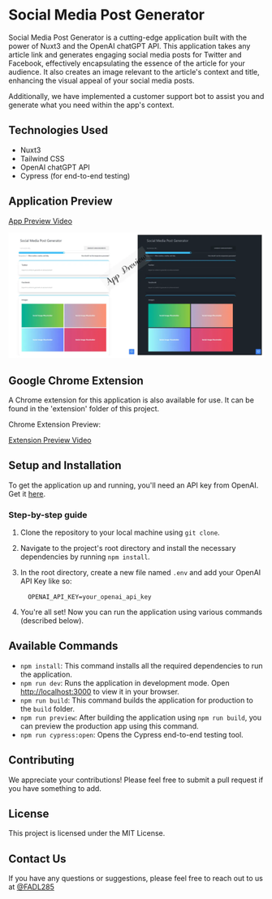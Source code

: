 # Social Media Post Generator

Social Media Post Generator is a cutting-edge application built with the power of Nuxt3 and the OpenAI chatGPT API. This application takes any article link and generates engaging social media posts for Twitter and Facebook, effectively encapsulating the essence of the article for your audience. It also creates an image relevant to the article's context and title, enhancing the visual appeal of your social media posts.

Additionally, we have implemented a customer support bot to assist you and generate what you need within the app's context.

## Technologies Used

* Nuxt3
* Tailwind CSS
* OpenAI chatGPT API
* Cypress (for end-to-end testing)

## Application Preview

[App Preview Video](https://github.com/FADL285/social-media-post-generator/assets/53804570/0c9deeb3-a168-4e2e-8f66-1da7f1d5db1c)

![App Preview](readme-docs/preview.webp)

## Google Chrome Extension

A Chrome extension for this application is also available for use. It can be found in the 'extension' folder of this project.

Chrome Extension Preview:

[Extension Preview Video](https://github.com/FADL285/social-media-post-generator/assets/53804570/a1e870f8-5db0-43ff-9bcf-8cc6f0e80ec3)

## Setup and Installation

To get the application up and running, you'll need an API key from OpenAI. Get it [here](https://platform.openai.com/account/api-keys).

### Step-by-step guide

1. Clone the repository to your local machine using `git clone`.
2. Navigate to the project's root directory and install the necessary dependencies by running `npm install`.
3. In the root directory, create a new file named `.env` and add your OpenAI API Key like so:

    ```dosini
      OPENAI_API_KEY=your_openai_api_key
    ```

4. You're all set! Now you can run the application using various commands (described below).

## Available Commands

* `npm install`: This command installs all the required dependencies to run the application.
* `npm run dev`: Runs the application in development mode. Open [http://localhost:3000](http://localhost:3000) to view it in your browser.
* `npm run build`: This command builds the application for production to the `build` folder.
* `npm run preview`: After building the application using `npm run build`, you can preview the production app using this command.
* `npm run cypress:open`: Opens the Cypress end-to-end testing tool.

## Contributing

We appreciate your contributions! Please feel free to submit a pull request if you have something to add.

## License

This project is licensed under the MIT License.

## Contact Us

If you have any questions or suggestions, please feel free to reach out to us at [@FADL285](https://plu.us/fadl)
